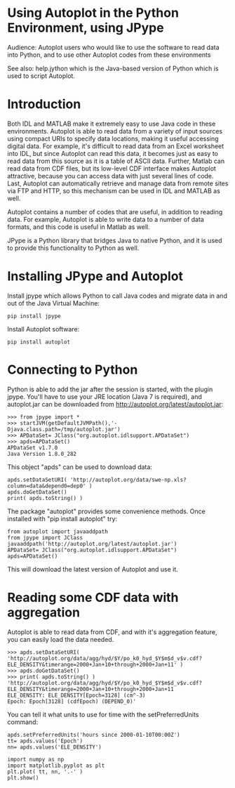 # Using Autoplot in the Python Environment, using JPype

Audience: Autoplot users who would like to use the software to read data into Python, and to use other Autoplot codes from these environments

See also: help.jython which is the Java-based version of Python which is used to script Autoplot.

# Introduction
Both IDL and MATLAB make it extremely easy to use Java code in these environments. Autoplot is able to read data from a variety of input sources using compact URIs to specify data locations, making it useful accessing digital data. For example, it's difficult to read data from an Excel worksheet into IDL, but since Autoplot can read this data, it becomes just as easy to read data from this source as it is a table of ASCII data. Further, Matlab can read data from CDF files, but its low-level CDF interface makes Autoplot attractive, because you can access data with just several lines of code. Last, Autoplot can automatically retrieve and manage data from remote sites via FTP and HTTP, so this mechanism can be used in IDL and MATLAB as well.

Autoplot contains a number of codes that are useful, in addition to reading data. For example, Autoplot is able to write data to a number of data formats, and this code is useful in Matlab as well.

JPype is a Python library that bridges Java to native Python, and it is used to provide this functionality to Python as well.

# Installing JPype and Autoplot
Install jpype which allows Python to call Java codes and migrate data in and out of the Java Virtual Machine:
 
~~~~~
pip install jpype
~~~~~

Install Autoplot software:
~~~~~
pip install autoplot
~~~~~

# Connecting to Python
Python is able to add the jar after the session is started, with the plugin jpype. You'll have to use your JRE location (Java 7 is required), and autoplot.jar can be downloaded from http://autoplot.org/latest/autoplot.jar:

~~~~~
>>> from jpype import *
>>> startJVM(getDefaultJVMPath(),'-Djava.class.path=/tmp/autoplot.jar')
>>> APDataSet= JClass("org.autoplot.idlsupport.APDataSet")
>>> apds=APDataSet()
APDataSet v1.7.0
Java Version 1.8.0_282
~~~~~

This object "apds" can be used to download data:
~~~~~
apds.setDataSetURI( 'http://autoplot.org/data/swe-np.xls?column=data&depend0=dep0' )
apds.doGetDataSet()
print( apds.toString() )
~~~~~

The package "autoplot" provides some convenience methods.  Once installed
with "pip install autoplot" try:
~~~~~
from autoplot import javaaddpath
from jpype import JClass
javaaddpath('http://autoplot.org/latest/autoplot.jar')
APDataSet= JClass("org.autoplot.idlsupport.APDataSet")
apds=APDataSet()
~~~~~
This will download the latest version of Autoplot and use it.

# Reading some CDF data with aggregation
Autoplot is able to read data from CDF, and with it's aggregation feature, you can easily load the data needed.

~~~~~
>>> apds.setDataSetURI( 'http://autoplot.org/data/agg/hyd/$Y/po_k0_hyd_$Y$m$d_v$v.cdf?ELE_DENSITY&timerange=2000+Jan+10+through+2000+Jan+11' )
>>> apds.doGetDataSet()
>>> print( apds.toString() )
'http://autoplot.org/data/agg/hyd/$Y/po_k0_hyd_$Y$m$d_v$v.cdf?ELE_DENSITY&timerange=2000+Jan+10+through+2000+Jan+11
ELE_DENSITY: ELE_DENSITY[Epoch=3128] (cm^-3)
Epoch: Epoch[3128] (cdfEpoch) (DEPEND_0)'
~~~~~

You can tell it what units to use for time with the setPreferredUnits command:
~~~~~
apds.setPreferredUnits('hours since 2000-01-10T00:00Z')
tt= apds.values('Epoch')
nn= apds.values('ELE_DENSITY')

import numpy as np
import matplotlib.pyplot as plt
plt.plot( tt, nn, '.-' ) 
plt.show()
~~~~~
